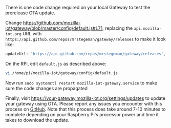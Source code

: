 There is one code change required on your local Gateway to test the prerelease OTA update.

Change https://github.com/mozilla-iot/gateway/blob/master/config/default.js#L71, replacing the `api.mozilla-iot.org` URL with `https://api.github.com/repos/mrstegeman/gateway/releases`
to make it look like:
```js
updateUrl: 'https://api.github.com/repos/mrstegeman/gateway/releases',
```
On the RPi, edit `default.js` as described above:
```sh
vi /home/pi/mozilla-iot/gateway/config/default.js
```

Now run `sudo systemctl restart mozilla-iot-gateway.service` to make sure the code changes are propagated

Finally, visit https://your-gateway.mozilla-iot.org/settings/updates to update your gateway using OTA. Please report any issues you encounter with this process on [GitHub](https://github.com/mozilla-iot/gateway/issues). Note that this process does take around 7-10 minutes to complete depending on your Raspberry Pi's processor power and time it takes to download the update.